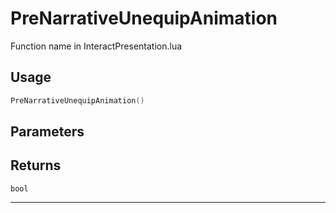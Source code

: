 # PreNarrativeUnequipAnimation
Function name in InteractPresentation.lua
## Usage
```lua
PreNarrativeUnequipAnimation()
```
## Parameters

## Returns
`bool`

---